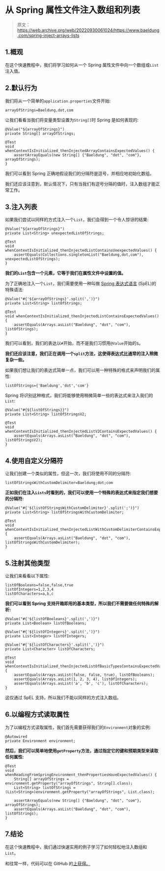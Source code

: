 # 从 Spring 属性文件注入数组和列表

> 原文：<https://web.archive.org/web/20220930061024/https://www.baeldung.com/spring-inject-arrays-lists>

## 1.概观

在这个快速教程中，我们将学习如何从一个 Spring 属性文件中向一个数组或`List`注入值。

## 2.默认行为

我们将从一个简单的`application.properties`文件开始:

```
arrayOfStrings=Baeldung,dot,com
```

让我们看看当我们将变量类型设置为`String[]`时 Spring 是如何表现的:

```
@Value("${arrayOfStrings}")
private String[] arrayOfStrings;
```

```
@Test
void whenContextIsInitialized_thenInjectedArrayContainsExpectedValues() {
    assertArrayEquals(new String[] {"Baeldung", "dot", "com"}, arrayOfStrings);
}
```

我们可以看到 Spring 正确地假设我们的分隔符是逗号，并相应地初始化数组。

我们还应该注意到，默认情况下，只有当我们有逗号分隔的值时，注入数组才能正常工作。

## 3.注入列表

如果我们尝试以同样的方式注入一个`List`，我们会得到一个令人惊讶的结果:

```
@Value("${arrayOfStrings}")
private List<String> unexpectedListOfStrings;
```

```
@Test
void whenContextIsInitialized_thenInjectedListContainsUnexpectedValues() {
    assertEquals(Collections.singletonList("Baeldung,dot,com"), unexpectedListOfStrings);
}
```

**我们的`List`包含一个元素，它等于我们在属性文件中设置的值。**

为了正确地注入一个`List`，我们需要使用一种叫做 [Spring 表达式语言](/web/20220628151332/https://www.baeldung.com/spring-expression-language) (SpEL)的特殊语法:

```
@Value("#{'${arrayOfStrings}'.split(',')}")
private List<String> listOfStrings;
```

```
@Test
void whenContextIsInitialized_thenInjectedListContainsExpectedValues() {
    assertEquals(Arrays.asList("Baeldung", "dot", "com"), listOfStrings);
}
```

我们可以看到，我们的表达以`#`开始，而不是我们习惯用`@Value`开始的`$`。

**我们还应该注意，我们正在调用一个`split`方法，这使得表达式比通常的注入稍微复杂一些。**

如果我们想让我们的表达式简单一点，我们可以用一种特殊的格式来声明我们的属性:

```
listOfStrings={'Baeldung','dot','com'}
```

Spring 将识别这种格式，我们将能够使用稍微简单一些的表达式来注入我们的`List`:

```
@Value("#{${listOfStrings}}")
private List<String> listOfStringsV2;
```

```
@Test
void whenContextIsInitialized_thenInjectedListV2ContainsExpectedValues() {
    assertEquals(Arrays.asList("Baeldung", "dot", "com"), listOfStringsV2);
}
```

## 4.使用自定义分隔符

让我们创建一个类似的属性，但这一次，我们将使用不同的分隔符:

```
listOfStringsWithCustomDelimiter=Baeldung;dot;com
```

**正如我们在注入`Lists`时看到的，我们可以使用一个特殊的表达式来指定我们想要的分隔符:**

```
@Value("#{'${listOfStringsWithCustomDelimiter}'.split(';')}")
private List<String> listOfStringsWithCustomDelimiter;
```

```
@Test
void whenContextIsInitialized_thenInjectedListWithCustomDelimiterContainsExpectedValues() {
    assertEquals(Arrays.asList("Baeldung", "dot", "com"), listOfStringsWithCustomDelimiter);
}
```

## 5.注射其他类型

让我们来看看以下属性:

```
listOfBooleans=false,false,true
listOfIntegers=1,2,3,4
listOfCharacters=a,b,c
```

**我们可以看到 Spring 支持开箱即用的基本类型，所以我们不需要做任何特殊的解析:**

```
@Value("#{'${listOfBooleans}'.split(',')}")
private List<Boolean> listOfBooleans;

@Value("#{'${listOfIntegers}'.split(',')}")
private List<Integer> listOfIntegers;

@Value("#{'${listOfCharacters}'.split(',')}")
private List<Character> listOfCharacters;
```

```
@Test
void whenContextIsInitialized_thenInjectedListOfBasicTypesContainsExpectedValues() {
    assertEquals(Arrays.asList(false, false, true), listOfBooleans);
    assertEquals(Arrays.asList(1, 2, 3, 4), listOfIntegers);
    assertEquals(Arrays.asList('a', 'b', 'c'), listOfCharacters);
}
```

这仅通过 SpEL 支持，所以我们不能以同样的方式注入数组。

## 6.以编程方式读取属性

为了以编程方式读取属性，我们首先需要获得我们的`Environment`对象的实例:

```
@Autowired
private Environment environment;
```

**然后，我们可以简单地使用`getProperty`方法，通过指定它的键和预期类型来读取任何属性:**

```
@Test
void whenReadingFromSpringEnvironment_thenPropertiesHaveExpectedValues() {
    String[] arrayOfStrings = environment.getProperty("arrayOfStrings", String[].class);
    List<String> listOfStrings = (List<String>)environment.getProperty("arrayOfStrings", List.class);

    assertArrayEquals(new String[] {"Baeldung", "dot", "com"}, arrayOfStrings);
    assertEquals(Arrays.asList("Baeldung", "dot", "com"), listOfStrings);
}
```

## 7.结论

在这个快速教程中，我们通过快速实用的例子学习了如何轻松地注入数组和`List`。

和往常一样，代码可以在 GitHub 的[上获得。](https://web.archive.org/web/20220628151332/https://github.com/eugenp/tutorials/tree/master/spring-boot-modules/spring-boot-properties-2)